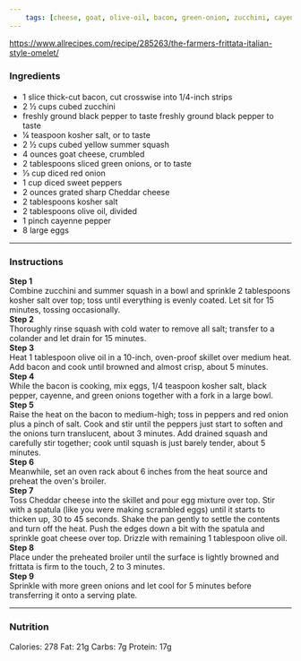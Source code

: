 ```yaml
---
	tags: [cheese, goat, olive-oil, bacon, green-onion, zucchini, cayenne-pepper, cheese, Cheddar, yellow-summer-squash, salt, sweet-peppers, black-pepper, red-onion, salt, eggs]
---
```


https://www.allrecipes.com/recipe/285263/the-farmers-frittata-italian-style-omelet/

### Ingredients

####   
* 1 slice thick-cut bacon, cut crosswise into 1/4-inch strips
* 2 ½ cups cubed zucchini
* freshly ground black pepper to taste  freshly ground black pepper to taste
* ¼ teaspoon kosher salt, or to taste
* 2 ½ cups cubed yellow summer squash
* 4 ounces goat cheese, crumbled
* 2 tablespoons sliced green onions, or to taste
* ⅓ cup diced red onion
* 1 cup diced sweet peppers
* 2 ounces grated sharp Cheddar cheese
* 2 tablespoons kosher salt
* 2 tablespoons olive oil, divided
* 1 pinch cayenne pepper
* 8 large eggs

---

### Instructions

**Step 1**  
Combine zucchini and summer squash in a bowl and sprinkle 2 tablespoons kosher salt over top; toss until everything is evenly coated. Let sit for 15 minutes, tossing occasionally.  
**Step 2**  
Thoroughly rinse squash with cold water to remove all salt; transfer to a colander and let drain for 15 minutes.  
**Step 3**  
Heat 1 tablespoon olive oil in a 10-inch, oven-proof skillet over medium heat. Add bacon and cook until browned and almost crisp, about 5 minutes.  
**Step 4**  
While the bacon is cooking, mix eggs, 1/4 teaspoon kosher salt, black pepper, cayenne, and green onions together with a fork in a large bowl.  
**Step 5**  
Raise the heat on the bacon to medium-high; toss in peppers and red onion plus a pinch of salt. Cook and stir until the peppers just start to soften and the onions turn translucent, about 3 minutes. Add drained squash and carefully stir together; cook until squash is just barely tender, about 5 minutes.  
**Step 6**  
Meanwhile, set an oven rack about 6 inches from the heat source and preheat the oven's broiler.  
**Step 7**  
Toss Cheddar cheese into the skillet and pour egg mixture over top. Stir with a spatula (like you were making scrambled eggs) until it starts to thicken up, 30 to 45 seconds. Shake the pan gently to settle the contents and turn off the heat. Push the edges down a bit with the spatula and sprinkle goat cheese over top. Drizzle with remaining 1 tablespoon olive oil.  
**Step 8**  
Place under the preheated broiler until the surface is lightly browned and frittata is firm to the touch, 2 to 3 minutes.  
**Step 9**  
Sprinkle with more green onions and let cool for 5 minutes before transferring it onto a serving plate.  

---

### Nutrition

Calories: 278  Fat: 21g  Carbs: 7g  Protein: 17g  
